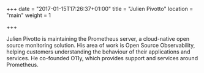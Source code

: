 +++
date = "2017-01-15T17:26:37+01:00"
title = "Julien Pivotto"
location = "main"
weight = 1

+++

Julien Pivotto is maintaining the Prometheus server, a cloud-native open source
monitoring solution. His area of work is Open Source Observability, helping
customers understanding the behaviour of their applications and services. He
co-founded O11y, which provides support and services around Prometheus.

